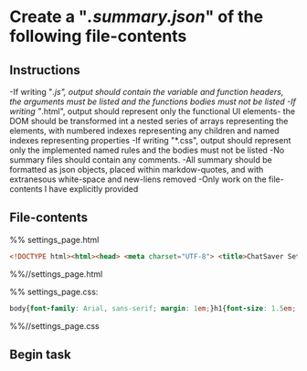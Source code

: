 # Create a "*.summary.json*" of the following file-contents

## Instructions
 -If writing "*.js", output should contain the variable and function headers, the arguments must be listed and the functions bodies must not be listed
 -If writing "*.html", output should represent only the functional UI elements- the DOM should be transformed int a nested series of arrays representing the elements, with numbered indexes representing any children and named indexes representing properties
 -If writing "*.css", output should represent only the implemented named rules and the bodies must not be listed
 -No summary files should contain any comments.
 -All summary should be formatted as json objects, placed within markdow-quotes, and with extranesous white-space and new-liens removed
 -Only work on the file-contents I have explicitly provided

## File-contents

%% settings_page.html
```html
<!DOCTYPE html><html><head> <meta charset="UTF-8"> <title>ChatSaver Settings</title> <link rel="stylesheet" href="settings.css"></head><body> <h1>ChatSaver Settings</h1> <div id="recording-urls"> <h2>Recording URLs</h2> <ul id="url-list"></ul> <form id="add-url-form"> <label for="new-url">Add URL:</label> <input type="url" id="new-url" required> <input type="submit" value="Add"> </form> <\/div><div id="file-size-constraints"> <h2>File Size Constraints</h2> <form id="size-constraints-form"> <label for="min-size">Minimum size (bytes):</label> <input type="number" id="min-size" min="0" step="1" value="0"> <label for="max-size">Maximum size (bytes):</label> <input type="number" id="max-size" min="0" step="1" value="0"> <input type="submit" value="Update Constraints"> </form> <\/div><div id="file-extension"> <h2>File Extension</h2> <form id="extension-form"> <label for="file-extension">Extension:</label> <input type="text" id="file-extension" value=".txt"> <input type="submit" value="Update Extension"> </form> <\/div><div id="recordings-folder"> <h2>Recordings Folder</h2> <form id="folder-form"> <label for="folder">Folder:</label> <input type="text" id="folder" readonly> <button id="change-folder">Change</button> </form> <\/div><div id="recordings-parsers"> <h2>Recordings Parsers</h2> <ul id="parser-list"></ul> <button id="add-parser-button">Add New Parser</button> <\/div><div id="auto-delete-settings"> <h2>Auto-Delete</h2> <form id="auto-delete-form"> <label for="auto-delete-checkbox">Enable auto-delete:</label> <input type="checkbox" id="auto-delete-checkbox" name="auto-delete-checkbox" checked> <br><label for="min-age">Minimum age (days):</label> <input type="number" id="min-age" min="0" step="1" value="7"> <input type="submit" value="Update Settings"> </form> <\/div><div id="file-browser"> <h2>Recorded Responses Browser</h2> <button id="open-file-browser">Open File Browser</button> <p>Current recordings folder:<\/p><label id="folder-label"></label> <\/div><div id="auto-save-settings"> <h2>Auto-Save</h2> <form id="auto-save-form"> <label for="auto-save-checkbox">Enable auto-save:</label> <input type="checkbox" id="auto-save-checkbox" name="auto-save-checkbox" checked> <br><label for="save-interval">Save interval (seconds):</label> <input type="number" id="save-interval" min="1" step="1" value="10"> <input type="submit" value="Update Settings"> </form> <\/div><script src="settings.js"></script></body></html>
```
%%//settings_page.html

%% settings_page.css: 
```css
body{font-family: Arial, sans-serif; margin: 1em;}h1{font-size: 1.5em; margin-bottom: 1em;}ul{list-style: none; margin: 0; padding: 0;}li{display: flex; justify-content: space-between; align-items: center; margin-bottom: 0.5em;}label{display: block; margin-bottom: 0.5em;}input{font-size: 1em; padding: 0.5em; border-radius: 4px; border: 1px solid #ccc;}button{font-size: 1em; padding: 0.5em; border-radius: 4px; border: 1px solid #ccc; cursor: pointer; background-color: #f8f8f8; transition: background-color 0.2s;}button:hover{background-color: #e8e8e8;}input[type="submit"]{width: 100%; margin-top: 1em; background-color: #f8f8f8; border: 1px solid #ccc; border-radius: 4px; font-size: 1em; padding: 0.5em; cursor: pointer; transition: background-color 0.2s;}input[type="submit"]:hover{background-color: #e8e8e8;}
```
%%//settings_page.css

## Begin task